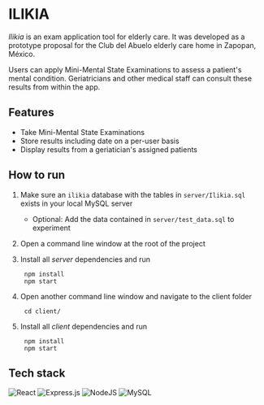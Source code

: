 # ILIKIA

*Ilikia* is an exam application tool for elderly care. It was developed as a prototype proposal for the Club del Abuelo elderly care home in Zapopan, México.

Users can apply Mini-Mental State Examinations to assess a patient's mental condition. Geriatricians and other medical staff can consult these results from within the app.

## Features

- Take Mini-Mental State Examinations
- Store results including date on a per-user basis
- Display results from a geriatician's assigned patients

## How to run

1. Make sure an `ilikia` database with the tables in `server/Ilikia.sql` exists in your local MySQL server

    - Optional: Add the data contained in `server/test_data.sql` to experiment

2. Open a command line window at the root of the project

3. Install all *server* dependencies and run

        npm install
        npm start

4. Open another command line window and navigate to the client folder

        cd client/

5. Install all *client* dependencies and run

        npm install
        npm start

## Tech stack

![React](https://img.shields.io/badge/react-%2320232a.svg?style=for-the-badge&logo=react&logoColor=%2361DAFB)
![Express.js](https://img.shields.io/badge/express.js-%23404d59.svg?style=for-the-badge&logo=express&logoColor=%2361DAFB)
![NodeJS](https://img.shields.io/badge/node.js-6DA55F?style=for-the-badge&logo=node.js&logoColor=white)
![MySQL](https://img.shields.io/badge/mysql-%2300f.svg?style=for-the-badge&logo=mysql&color=black&logoColor=white)